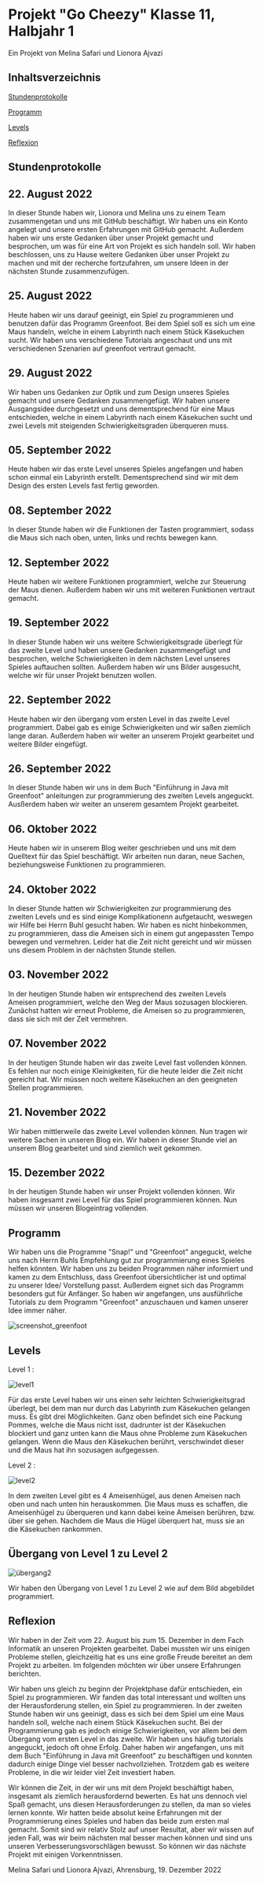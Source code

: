 # Projekt "Go Cheezy" Klasse 11, Halbjahr 1

Ein Projekt von Melina Safari und Lionora Ajvazi


## Inhaltsverzeichnis
[Stundenprotokolle](#Stundenprotokolle)

[Programm](#Programm)

[Levels](#Levels)

[Reflexion](#Reflexion)



## Stundenprotokolle  <a name="Stundenprotokolle"></a> 

## 22. August 2022 
In dieser Stunde haben wir, Lionora und Melina uns zu einem Team zusammengetan und uns mit GitHub beschäftigt. Wir haben uns ein Konto angelegt und unsere ersten Erfahrungen mit GitHub gemacht. Außerdem haben wir uns erste Gedanken über unser Projekt gemacht und besprochen, um was für eine Art von Projekt es sich handeln soll. Wir haben beschlossen, uns zu Hause weitere Gedanken über unser Projekt zu machen und mit der recherche fortzufahren, um unsere Ideen in der nächsten Stunde zusammenzufügen. 


## 25. August 2022
Heute haben wir uns darauf geeinigt, ein Spiel zu programmieren und benutzen dafür das Programm Greenfoot. Bei dem Spiel soll es sich um eine Maus handeln, welche in einem Labyrinth nach einem Stück Käsekuchen sucht. Wir haben uns verschiedene Tutorials angeschaut und uns mit verschiedenen Szenarien auf greenfoot vertraut gemacht. 


## 29. August 2022 
Wir haben uns Gedanken zur Optik und zum Design unseres Spieles gemacht und unsere Gedanken zusammengefügt. Wir haben unsere Ausgangsidee durchgesetzt und uns dementsprechend für eine Maus entschieden, welche in einem Labyrinth nach einem Käsekuchen sucht und zwei Levels mit steigenden Schwierigkeitsgraden überqueren muss.

## 05. September 2022
Heute haben wir das erste Level unseres Spieles angefangen und haben schon einmal ein Labyrinth erstellt. Dementsprechend sind wir mit dem Design des ersten Levels fast fertig geworden. 


## 08. September 2022
In dieser Stunde haben wir die Funktionen der Tasten programmiert, sodass die Maus sich nach oben, unten, links und rechts bewegen kann. 


## 12. September 2022
Heute haben wir weitere Funktionen programmiert, welche zur Steuerung der Maus dienen. Außerdem haben wir uns mit weiteren Funktionen vertraut gemacht. 


## 19. September 2022
In dieser Stunde haben wir uns weitere Schwierigkeitsgrade überlegt für das zweite Level und haben unsere Gedanken zusammengefügt und besprochen, welche Schwierigkeiten in dem nächsten Level unseres Spieles auftauchen sollten. Außerdem haben wir uns Bilder ausgesucht, welche wir für unser Projekt benutzen wollen. 


## 22. September 2022
Heute haben wir den übergang vom ersten Level in das zweite Level programmiert. Dabei gab es einige Schwierigkeiten und wir saßen ziemlich lange daran. Außerdem haben wir weiter an unserem Projekt gearbeitet und weitere Bilder eingefügt.


## 26. September 2022 
In dieser Stunde haben wir uns in dem Buch "Einführung in Java mit Greenfoot" anleitungen zur programmierung des zweiten Levels angeguckt. Ausßerdem haben wir weiter an unserem gesamtem Projekt gearbeitet. 


## 06. Oktober 2022 
Heute haben wir in unserem Blog weiter geschrieben und uns mit dem Quelltext für das Spiel beschäftigt. Wir arbeiten nun daran, neue Sachen, beziehungsweise Funktionen zu programmieren. 


## 24. Oktober 2022 
In dieser Stunde hatten wir Schwierigkeiten zur programmierung des zweiten Levels und es sind einige Komplikationenn aufgetaucht, weswegen wir Hilfe bei Herrn Buhl gesucht haben. Wir haben es nicht hinbekommen, zu programmieren, dass die Ameisen sich in einem gut angepassten Tempo bewegen und vermehren. Leider hat die Zeit nicht gereicht und wir müssen uns diesem Problem in der nächsten Stunde stellen. 


## 03. November 2022
In der heutigen Stunde haben wir entsprechend des zweiten Levels Ameisen programmiert, welche den Weg der Maus sozusagen blockieren. Zunächst hatten wir erneut Probleme, die Ameisen so zu programmieren, dass sie sich mit der Zeit vermehren.

## 07. November 2022
In der heutigen Stunde haben wir das zweite Level fast vollenden können. Es fehlen nur noch einige Kleinigkeiten, für die heute leider die Zeit nicht gereicht hat. Wir müssen noch weitere Käsekuchen an den geeigneten Stellen programmieren. 


## 21. November 2022
Wir haben mittlerweile das zweite Level vollenden können. Nun tragen wir weitere Sachen in unseren Blog ein. Wir haben in dieser Stunde viel an unserem Blog gearbeitet und sind ziemlich weit gekommen. 

## 15. Dezember 2022
In der heutigen Stunde haben wir unser Projekt vollenden können. Wir haben insgesamt zwei Level für das Spiel programmieren können. Nun müssen wir unseren Blogeintrag vollenden.








## Programm  <a name="Programm"></a>
Wir haben uns die Programme "Snap!" und "Greenfoot" angeguckt, welche uns nach Herrn Buhls Empfehlung gut zur programmierung eines Spieles helfen könnten. Wir haben uns zu beiden Programmen näher informiert und kamen zu dem Entschluss, dass Greenfoot übersichtlicher ist und optimal zu unserer Idee/ Vorstellung passt. Außerdem eignet sich das Programm besonders gut für Anfänger. So haben wir angefangen, uns ausführliche Tutorials zu dem Programm "Greenfoot" anzuschauen und kamen unserer Idee immer näher. 

![screenshot_greenfoot](Bilder/screenshot_greenfoot.png "Greenfoot")


## Levels 
Level 1 :

![level1](Bilder/level1.png "Level 1")

Für das erste Level haben wir uns einen sehr leichten Schwierigkeitsgrad überlegt, bei dem man nur durch das Labyrinth zum Käsekuchen gelangen muss. Es gibt drei Möglichkeiten. Ganz oben befindet sich eine Packung Pommes, welche die Maus nicht isst, dadrunter ist der Käsekuchen blockiert und ganz unten kann die Maus ohne Probleme zum Käsekuchen gelangen. Wenn die Maus den Käsekuchen berührt, verschwindet dieser und die Maus hat ihn sozusagen aufgegessen. 


Level 2 : 

![level2](Bilder/level2.png "Level 2")

In dem zweiten Level gibt es 4 Ameisenhügel, aus denen Ameisen nach oben und nach unten hin herauskommen. Die Maus muss es schaffen, die Ameisenhügel zu überqueren und kann dabei keine Ameisen berühren, bzw. über sie gehen. Nachdem die Maus die Hügel überquert hat, muss sie an die Käsekuchen rankommen. 


## Übergang von Level 1 zu Level 2

![übergang2](Bilder/übergang2.png "Übergang")

Wir haben den Übergang von Level 1 zu Level 2 wie auf dem Bild abgebildet programmiert. 


## Reflexion

Wir haben in der Zeit vom 22. August bis zum 15. Dezember in dem Fach Informatik an unseren Projekten gearbeitet. Dabei mussten wir uns einigen Probleme stellen, gleichzeitig hat es uns eine große Freude bereitet an dem Projekt zu arbeiten. Im folgenden möchten wir über unsere Erfahrungen berichten. 

Wir haben uns gleich zu beginn der Projektphase dafür entschieden, ein Spiel zu programmieren. Wir fanden das total interessant und wollten uns der Herausforderung stellen, ein Spiel zu programmieren. In der zweiten Stunde haben wir uns geeinigt, dass es sich bei dem Spiel um eine Maus handeln soll, welche nach einem Stück Käsekuchen sucht. Bei der Programmierung gab es jedoch einige Schwierigkeiten, vor allem bei dem Übergang vom ersten Level in das zweite. Wir haben uns häufig tutorials angeguckt, jedoch oft ohne Erfolg. Daher haben wir angefangen, uns mit dem Buch "Einführung in Java mit Greenfoot" zu beschäftigen und konnten dadurch einige Dinge viel besser nachvollziehen. Trotzdem gab es weitere Probleme, in die wir leider viel Zeit investiert haben. 

Wir können die Zeit, in der wir uns mit dem Projekt beschäftigt haben, insgesamt als ziemlich herausfordernd bewerten. Es hat uns dennoch viel Spaß gemacht, uns diesen Herausforderungen zu stellen, da man so vieles lernen konnte. Wir hatten beide absolut keine Erfahrungen mit der Programmierung eines Spieles und haben das beide zum ersten mal gemacht. Somit sind wir relativ Stolz auf unser Resultat, aber wir wissen auf jeden Fall, was wir beim nächsten mal besser machen können und sind uns unseren Verbesserungsvorschlägen bewusst. So können wir das nächste Projekt mit einigen Vorkenntnissen. 

Melina Safari und Lionora Ajvazi, Ahrensburg, 19. Dezember 2022















